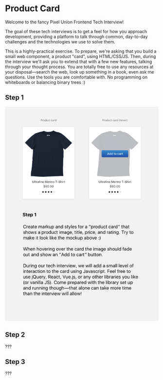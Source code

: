 # Product Card

Welcome to the fancy Pixel Union Frontend Tech Interview!

The goal of these tech interviews is to get a feel for how you approach
development, providing a platform to talk through common, day-to-day
challenges and the technologies we use to solve them.

This is a highly-practical exercise. To prepare, we're asking that you build a
small web component, a product "card", using HTML/CSS/JS. Then, during the
interview we'll ask you to extend that with a few new features, talking through
your thought process. You are totally free to use any resources at your
disposal—search the web, look up something in a book, even ask me questions. Use
the tools you are comfortable with. No programming on whiteboards or balancing
binary trees :)

## Step 1

![Step 1](docs/step1.png)

## Step 2

???

## Step 3

???
